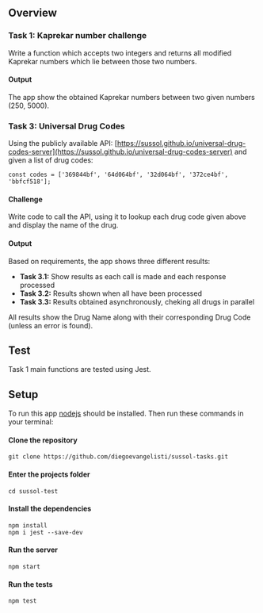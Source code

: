 
## Overview

### Task 1: Kaprekar number challenge
Write a function which accepts two integers and returns all modified Kaprekar numbers which lie between those two numbers. 

#### Output
The app show the obtained Kaprekar numbers between two given numbers (250, 5000).

### Task 3: Universal Drug Codes
Using the publicly available API: [https://sussol.github.io/universal-drug-codes-server](https://sussol.github.io/universal-drug-codes-server) and given a list of drug codes: 

`const codes = ['369844bf', '64d064bf', '32d064bf', '372ce4bf', 'bbfcf518'];`

#### Challenge
Write code to call the API, using it to lookup each drug code given above and display the name of the drug.

#### Output
Based on requirements, the app shows three different results:

- **Task 3.1:** Show results as each call is made and each response processed 
- **Task 3.2:** Results shown when all have been processed 
- **Task 3.3:** Results obtained asynchronously, cheking all drugs in parallel

All results show the Drug Name along with their corresponding Drug Code (unless an error is found).

## Test
Task 1 main functions are tested using Jest.

## Setup
To run this app [nodejs](https://nodejs.org/en/download/) should be installed. Then run these commands in your terminal:

#### Clone the repository

    git clone https://github.com/diegoevangelisti/sussol-tasks.git

#### Enter the projects folder

    cd sussol-test

#### Install the dependencies

    npm install
    npm i jest --save-dev

#### Run the server

    npm start

#### Run the tests 

    npm test
